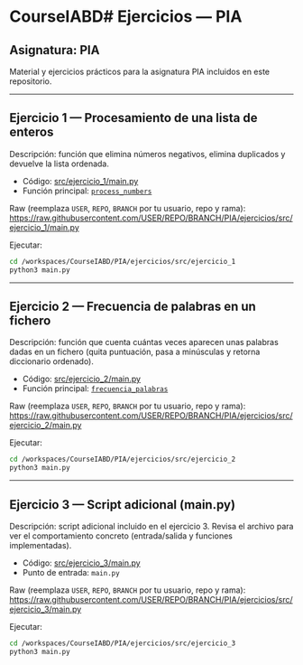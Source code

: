 # CourseIABD# Ejercicios — PIA

## Asignatura: PIA
Material y ejercicios prácticos para la asignatura PIA incluidos en este repositorio.

---

## Ejercicio 1 — Procesamiento de una lista de enteros
Descripción: función que elimina números negativos, elimina duplicados y devuelve la lista ordenada.
- Código: [src/ejercicio_1/main.py](PIA/ejercicios/src/ejercicio_1/main.py)  
- Función principal: [`process_numbers`](PIA/ejercicios/src/ejercicio_1/main.py)

Raw (reemplaza `USER`, `REPO`, `BRANCH` por tu usuario, repo y rama):  
https://raw.githubusercontent.com/USER/REPO/BRANCH/PIA/ejercicios/src/ejercicio_1/main.py

Ejecutar:
```bash
cd /workspaces/CourseIABD/PIA/ejercicios/src/ejercicio_1
python3 main.py
```

---

## Ejercicio 2 — Frecuencia de palabras en un fichero
Descripción: función que cuenta cuántas veces aparecen unas palabras dadas en un fichero (quita puntuación, pasa a minúsculas y retorna diccionario ordenado).
- Código: [src/ejercicio_2/main.py](PIA/ejercicios/src/ejercicio_2/main.py)  
- Función principal: [`frecuencia_palabras`](PIA/ejercicios/src/ejercicio_2/main.py)

Raw (reemplaza `USER`, `REPO`, `BRANCH` por tu usuario, repo y rama):  
https://raw.githubusercontent.com/USER/REPO/BRANCH/PIA/ejercicios/src/ejercicio_2/main.py

Ejecutar:
```bash
cd /workspaces/CourseIABD/PIA/ejercicios/src/ejercicio_2
python3 main.py
```

---

## Ejercicio 3 — Script adicional (main.py)
Descripción: script adicional incluido en el ejercicio 3. Revisa el archivo para ver el comportamiento concreto (entrada/salida y funciones implementadas).
- Código: [src/ejercicio_3/main.py](PIA/ejercicios/src/ejercicio_3/main.py)  
- Punto de entrada: `main.py`

Raw (reemplaza `USER`, `REPO`, `BRANCH` por tu usuario, repo y rama):  
https://raw.githubusercontent.com/USER/REPO/BRANCH/PIA/ejercicios/src/ejercicio_3/main.py

Ejecutar:
```bash
cd /workspaces/CourseIABD/PIA/ejercicios/src/ejercicio_3
python3 main.py
```